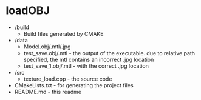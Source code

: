 # loadOBJ

* /build
	* Build files generated by CMAKE
* /data
	* Model.obj/.mtl/.jpg
    * test_save.obj/.mtl - the output of the executable. due to relative path specified, the mtl contains an incorrect .jpg location
    * test_save_1.obj/.mtl - with the correct .jpg location
* /src
    * texture_load.cpp - the source code
* CMakeLists.txt - for generating the project files
* README.md - this readme